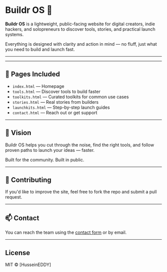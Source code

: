 # Buildr OS 🚀

**Buildr OS** is a lightweight, public-facing website for digital creators, indie hackers, and solopreneurs to discover tools, stories, and practical launch systems.

Everything is designed with clarity and action in mind — no fluff, just what you need to build and launch fast.

---
---

## 📁 Pages Included

- `index.html` — Homepage
- `tools.html` — Discover tools to build faster
- `toolkits.html` — Curated toolkits for common use cases
- `stories.html` — Real stories from builders
- `launchkits.html` — Step-by-step launch guides
- `contact.html` — Reach out or get support

---

## 🎯 Vision

Buildr OS helps you cut through the noise, find the right tools, and follow proven paths to launch your ideas — faster.

Built for the community. Built in public.

---

## 🤝 Contributing

If you'd like to improve the site, feel free to fork the repo and submit a pull request.

---

## 📫 Contact

You can reach the team using the [contact form](contact.html) or by email.

---

## License

MIT © [HusseinEDDY]
